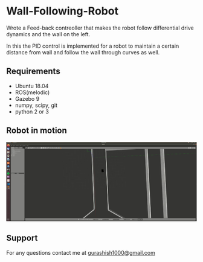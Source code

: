 # Wall-Following-Robot

Wrote a Feed-back contreoller that makes the robot follow differential drive dynamics and the wall on the left. 

In this the PID control is implemented for a robot to maintain a certain distance from wall and follow the wall through curves as well. 

## Requirements

- Ubuntu 18.04
- ROS(melodic)
- Gazebo 9
- numpy, scipy, git
- python 2 or 3

## Robot in motion
<img src="resources/default.JPG"  >	


## Support

For any questions contact  me at gurashish1000@gmail.com
